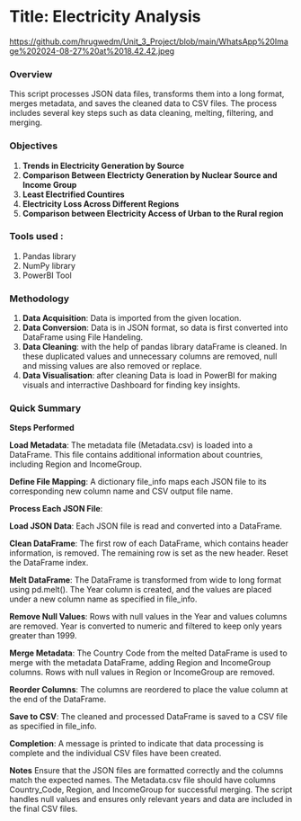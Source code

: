 # **Title**: Electricity Analysis
https://github.com/hrugwedm/Unit_3_Project/blob/main/WhatsApp%20Image%202024-08-27%20at%2018.42.42.jpeg
### **Overview**
This script processes JSON data files, transforms them into a long format, merges metadata, and saves the cleaned data to CSV files. The process includes several key steps such as data cleaning, melting, filtering, and merging.



### **Objectives**

1) **Trends in Electricity Generation by Source**
2) **Comparison Between Electricty Generation by Nuclear Source and Income Group**
3) **Least Electrified Countires**
4) **Electricity Loss Across Different Regions**
5) **Comparison between Electricity Access of Urban to the Rural region**   

### **Tools used** :

1) Pandas library
2) NumPy library
3) PowerBI Tool

### **Methodology**

1) **Data Acquisition**: Data is imported from the given location.
2) **Data Conversion**: Data is in JSON format, so data is first converted into DataFrame using File Handeling.
3) **Data Cleaning**: with the help of pandas library dataFrame is cleaned. In these duplicated values and unnecessary columns are removed, null and missing values are also removed or replace.
4) **Data Visualisation**: after cleaning Data is load in PowerBI for making visuals and interractive Dashboard for finding key insights.

### **Quick Summary**

**Steps Performed**

**Load Metadata**:
The metadata file (Metadata.csv) is loaded into a DataFrame. This file contains additional information about countries, including Region and IncomeGroup.

**Define File Mapping**:
A dictionary file_info maps each JSON file to its corresponding new column name and CSV output file name.

**Process Each JSON File**:

**Load JSON Data**:
Each JSON file is read and converted into a DataFrame.

**Clean DataFrame**:
The first row of each DataFrame, which contains header information, is removed.
The remaining row is set as the new header.
Reset the DataFrame index.

**Melt DataFrame**:
The DataFrame is transformed from wide to long format using pd.melt(). The Year column is created, and the values are placed under a new column name as specified in file_info.

**Remove Null Values**:
Rows with null values in the Year and values columns are removed.
Year is converted to numeric and filtered to keep only years greater than 1999.

**Merge Metadata**:
The Country Code from the melted DataFrame is used to merge with the metadata DataFrame, adding Region and IncomeGroup columns.
Rows with null values in Region or IncomeGroup are removed.

**Reorder Columns**:
The columns are reordered to place the value column at the end of the DataFrame.

**Save to CSV**:
The cleaned and processed DataFrame is saved to a CSV file as specified in file_info.

**Completion**:
A message is printed to indicate that data processing is complete and the individual CSV files have been created.

**Notes**
Ensure that the JSON files are formatted correctly and the columns match the expected names.
The Metadata.csv file should have columns Country_Code, Region, and IncomeGroup for successful merging.
The script handles null values and ensures only relevant years and data are included in the final CSV files.
